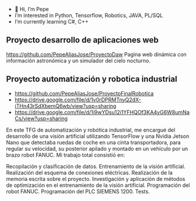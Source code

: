 - 👋 Hi, I’m Pepe
- I’m interested in Python, Tensorflow, Robotics, JAVA, PL/SQL
- I’m currently learning C#, C++

Proyecto desarrollo de aplicaciones web
-
https://github.com/PepeAliasJose/ProyectoDaw
Pagina web dinámica con información astronómica y un simulador del cielo nocturno.

Proyecto automatización y robotica industrial 
-

  - https://github.com/PepeAliasJose/ProyectoFinalRobotica
  - https://drive.google.com/file/d/1v0rDPRMTnyQ2dX-iTHn43rSdXbemQ6wb/view?usp=sharing
  - https://drive.google.com/file/d/1i9wYDsu12i1YFHQOf3KA4yG6W8umNaCs/view?usp=sharing

En este TFG de automatización y robótica industrial, me encargué del desarrollo de una visión artificial utilizando TensorFlow y una Nvidia Jetson Nano que detectaba ruedas de coche en una cinta transportadora, para regular su velocidad, su posterior apilado y montado en un vehículo por un brazo robot FANUC. Mi trabajo total consistió en:

Recopilación y clasificación de datos.
Entrenamiento de la visión artificial.
Realización del esquema de conexiones eléctricas.
Realización de la memoria escrita sobre el proyecto.
Investigación y aplicación de métodos de optimización en el entrenamiento de la visión artificial.
Programación del robot FANUC.
Programación del PLC SIEMENS 1200.
Tests.


<!---
PepeAliasJose/PepeAliasJose is a ✨ special ✨ repository because its `README.md` (this file) appears on your GitHub profile.
You can click the Preview link to take a look at your changes.
--->
